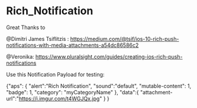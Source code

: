 # Rich_Notification

Great Thanks to 


 @Dimitri James Tsiflitzis : https://medium.com/@tsif/ios-10-rich-push-notifications-with-media-attachments-a54dc86586c2


 @Veronika: https://www.pluralsight.com/guides/creating-ios-rich-push-notifications


 Use this Notification Payload for testing:

 {"aps":
	{
 "alert":"Rich Notification",
 "sound":"default",
 "mutable-content": 1,
 "badge": 1,
 "category": "myCategoryName"
 },
 "data":{
 "attachment-url":"https://i.imgur.com/t4WGJQx.jpg"
 }
 }

